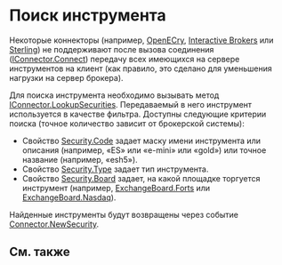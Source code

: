 # Поиск инструмента

Некоторые коннекторы (например, [OpenECry](OEC.md), [Interactive Brokers](IB.md) или [Sterling](Sterling.md)) не поддерживают после вызова соединения ([IConnector.Connect](xref:StockSharp.BusinessEntities.IConnector.Connect)) передачу всех имеющихся на сервере инструментов на клиент (как правило, это сделано для уменьшения нагрузки на сервер брокера). 

Для поиска инструмента необходимо вызывать метод [IConnector.LookupSecurities](xref:StockSharp.BusinessEntities.IConnector.LookupSecurities). Передаваемый в него инструмент используется в качестве фильтра. Доступны следующие критерии поиска (точное количество зависит от брокерской системы): 

- Свойство [Security.Code](xref:StockSharp.BusinessEntities.Security.Code) задает маску имени инструмента или описания (например, «ES» или «e\-mini» или «gold») или точное название (например, «esh5»).
- Свойство [Security.Type](xref:StockSharp.BusinessEntities.Security.Type) задает тип инструмента.
- Свойство [Security.Board](xref:StockSharp.BusinessEntities.Security.Board) задает, на какой площадке торгуется инструмент (например, [ExchangeBoard.Forts](xref:StockSharp.BusinessEntities.ExchangeBoard.Forts) или [ExchangeBoard.Nasdaq](xref:StockSharp.BusinessEntities.ExchangeBoard.Nasdaq)).

Найденные инструменты будут возвращены через событие [Connector.NewSecurity](xref:StockSharp.Algo.Connector.NewSecurity). 

## См. также
